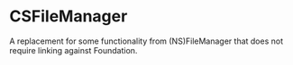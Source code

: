 # CSFileManager

A replacement for some functionality from (NS)FileManager that does not require linking against Foundation.

